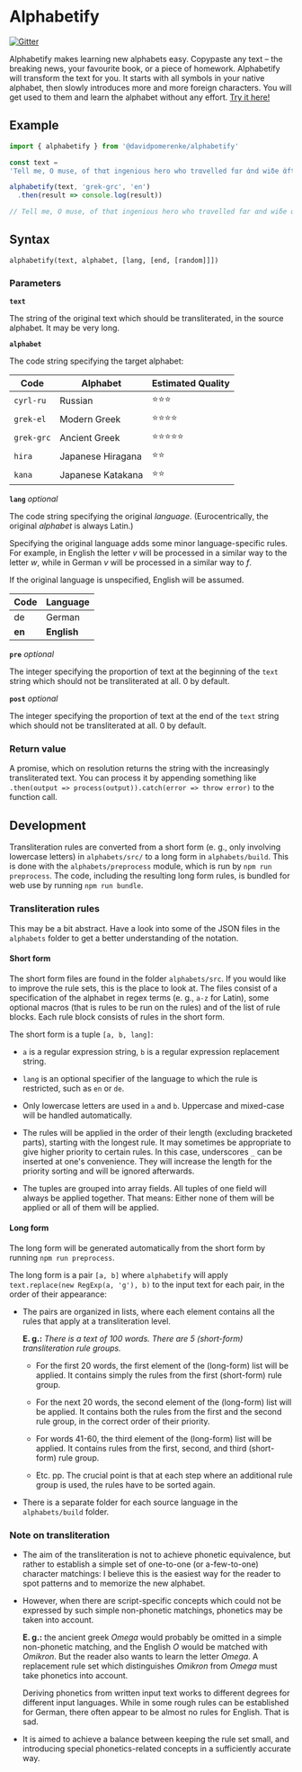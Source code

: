 # Alphabetify

[![Gitter](https://badges.gitter.im/aima-js/community.svg)](https://gitter.im/alphabetify/community?utm_source=badge&utm_medium=badge&utm_campaign=pr-badge)

Alphabetify makes learning new alphabets easy.
Copypaste any text –
the breaking news,
your favourite book,
or a piece of homework.
Alphabetify will transform the text for you.
It starts with all symbols in your native alphabet,
then slowly introduces more and more foreign characters.
You will get used to them and learn the alphabet without any effort.
[Try it here!](https://davidpomerenke.github.io/alphabetify)

## Example

```javascript
import { alphabetify } from '@davidpomerenke/alphabetify'

const text =
'Tell me, O muse, of thαt ingenious hero who trαvelled fαr ἀnd wiδe ἀfter he ἁδ sαckεδ thε fαmous town of Troy. Mαny citiεs δiδ ἑ visit, ἀnδ mαny wεrε θε nαtions wιθ whosε mαnnεrs ἀnδ κustoms ἑ wαs ἀκquαιntεδ; morεovεr ἑ suffεrεδ muκh βι sεα whιλε trιιγγ to sαvε ἱs owν λιfε ἀνδ βrιγγ ἱs μεν sαfελι ὁμε; βut δο whαt ἑ μιγht hε κοuλδ νοt sαvε hις μεν, fορ θει περισhεδ θροuγh θειρ ὀwν σhεερ fολλι ἰν ἐατιγγ θε καττλε ὀφ θε Σουν-γοδ Hιπεριον; σο θε γοδ πρεουεντεδ θεμ φρομ εουερ ῥεαχιγγ ὁμε. Τελλ με, τοο, ἀβοουτ ἀλλ θεσε θιγγς, O δαυχτερ οφ Dιοουε, φρομ ὀυχατσοεουερ σοουρκε ἰοου μει κνοου θεμ.'

alphabetify(text, 'grek-grc', 'en')
  .then(result => console.log(result))

// Tell me, O muse, of thαt ingenious hero who trαvelled fαr αnd wiδe αfter he hαδ sακkεδ thε fαmous town oφ Troy. Mαny κitiεs δiδ hε visit, αnδ mαny wεrε thε nαtions with whosε mαnnεrs ἀnδ κustoms ἑ wαs ἀκquαιntεδ; morεovεr ἑ suφφεrεδ muχ βι sεα whιλε trιιγγ to sαvε ἱs own λιφε ἀνδ βrιγγ ἱs μεν sαφελι ὁμε; βut δο whαt ἑ μιχt hε κοuλδ νοt sαvε hιs μεν, φωρ thει περιχεδ thροuχ thειρ ὀwν χεερ φολλι ἰν ἐατιγγ τhε καττλε ὀφ τhε Σουν-γοδ Hιπεριον; σο τhε γοδ πρεουεντεδ τhεμ φρομ εουερ ῥεαχιγγ ὁμε. Τελλ με, τοο, ἀβοουτ ἀλλ θεσε θιγγς, O δαυχτερ οφ Dιοουε, φρομ ὀυατσοεουερ σοουρκε ἰοου μει κνοου θεμ.
```

## Syntax

`alphabetify(text, alphabet, [lang, [end, [random]]])`

### Parameters

**`text`**

The string of the original text which should be transliterated, in the source alphabet. It may be very long.

**`alphabet`**

The code string specifying the target alphabet: 

| Code       | Alphabet          | Estimated Quality |
|------------|-------------------|-------------------|
| `cyrl-ru`  | Russian           | ⭐⭐⭐               |
| `grek-el`  | Modern Greek      | ⭐⭐⭐⭐              |
| `grek-grc` | Ancient Greek     | ⭐⭐⭐⭐⭐             |
| `hira`     | Japanese Hiragana | ⭐⭐                |
| `kana`     | Japanese Katakana | ⭐⭐                |

**`lang`** *optional*

The code string specifying the original *language*. (Eurocentrically, the original *alphabet* is always Latin.) 

Specifying the original language adds some minor language-specific rules. For example, in English the letter *v* will be processed in a similar way to the letter *w*, while in German *v* will be processed in a similar way to *f*.

If the original language is unspecified, English will be assumed.

| Code   | Language    |
|--------|-------------|
| de     | German      |
| **en** | **English** |

**`pre`** *optional*

The integer specifying the proportion of text at the beginning of the `text` string which should not be transliterated at all. 0 by default.

**`post`** *optional*

The integer specifying the proportion of text at the end of the `text` string which should not be transliterated at all. 0 by default.

### Return value

A promise, which on resolution returns the string with the increasingly transliterated text. You can process it by appending something like `.then(output => process(output)).catch(error => throw error)` to the function call. 

## Development

Transliteration rules are converted from a short form (e. g., only involving lowercase letters) in `alphabets/src/` to a long form in `alphabets/build`. This is done with the `alphabets/preprocess` module, which is run by `npm run preprocess`. The code, including the resulting long form rules, is bundled for web use by running `npm run bundle`. 

### Transliteration rules

This may be a bit abstract. Have a look into some of the JSON files in the `alphabets` folder to get a better understanding of the notation. 

#### Short form

The short form files are found in the folder `alphabets/src`. If you would like to improve the rule sets, this is the place to look at. The files consist of a specification of the alphabet in regex terms (e. g., `a-z` for Latin), some optional macros (that is rules to be run on the rules) and of the list of rule blocks. Each rule block consists of rules in the short form. 

The short form is a tuple `[a, b, lang]`: 

- `a` is a regular expression string, `b` is a regular expression replacement string. 

- `lang` is an optional specifier of the language to which the rule is restricted, such as `en` or `de`. 

- Only lowercase letters are used in `a` and `b`. Uppercase and mixed-case will be handled automatically.

- The rules will be applied in the order of their length (excluding bracketed parts), starting with the longest rule. It may sometimes be appropriate to give higher priority to certain rules. In this case, underscores `_` can be inserted at one's convenience. They will increase the length for the priority sorting and will be ignored afterwards.

- The tuples are grouped into array fields. All tuples of one field will always be applied together. That means: Either none of them will be applied or all of them will be applied. 

#### Long form

The long form will be generated automatically from the short form by running `npm run preprocess`.

The long form is a pair `[a, b]` where `alphabetify` will apply `text.replace(new RegExp(a, 'g'), b)` to the input text for each pair, in the order of their appearance:

- The pairs are organized in lists, where each element contains all the rules that apply at a transliteration level. 

  **E. g.:** *There is a text of 100 words. There are 5 (short-form) transliteration rule groups.*
  
  - For the first 20 words, the first element of the (long-form) list will be applied. It contains simply the rules from the first (short-form) rule group. 
  
  - For the next 20 words, the second element of the (long-form) list will be applied. It contains both the rules from the first and the second rule group, in the correct order of their priority. 
  
  - For words 41-60, the third element of the (long-form) list will be applied. It contains rules from the first, second, and third (short-form) rule group. 
  
  - Etc. pp. The crucial point is that at each step where an additional rule group is used, the rules have to be sorted again. 

- There is a separate folder for each source language in the `alphabets/build` folder.

### Note on transliteration

- The aim of the transliteration is not to achieve phonetic equivalence, but rather to establish a simple set of one-to-one (or a-few-to-one) character matchings: I believe this is the easiest way for the reader to spot patterns and to memorize the new alphabet. 

- However, when there are script-specific concepts which could not be expressed by such simple non-phonetic matchings, phonetics may be taken into account. 

  **E. g.:** the ancient greek *Omega* would probably be omitted in a simple non-phonetic matching, and the English *O* would be matched with *Omikron*. But the reader also wants to learn the letter *Omega*. A replacement rule set which distinguishes *Omikron* from *Omega* must take phonetics into account.

  Deriving phonetics from written input text works to different degrees for different input languages. While in some rough rules can be established for German, there often appear to be almost no rules for English. That is sad.

- It is aimed to achieve a balance between keeping the rule set small, and introducing special phonetics-related concepts in a sufficiently accurate way.